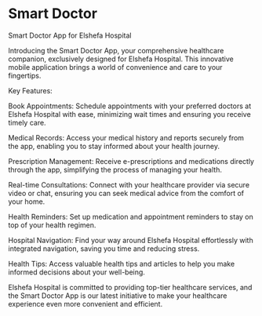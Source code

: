 # Smart Doctor

Smart Doctor App for Elshefa Hospital

Introducing the Smart Doctor App, your comprehensive healthcare companion, exclusively designed for Elshefa Hospital. This innovative mobile application brings a world of convenience and care to your fingertips.

Key Features:

Book Appointments: Schedule appointments with your preferred doctors at Elshefa Hospital with ease, minimizing wait times and ensuring you receive timely care.

Medical Records: Access your medical history and reports securely from the app, enabling you to stay informed about your health journey.

Prescription Management: Receive e-prescriptions and medications directly through the app, simplifying the process of managing your health.

Real-time Consultations: Connect with your healthcare provider via secure video or chat, ensuring you can seek medical advice from the comfort of your home.

Health Reminders: Set up medication and appointment reminders to stay on top of your health regimen.

Hospital Navigation: Find your way around Elshefa Hospital effortlessly with integrated navigation, saving you time and reducing stress.

Health Tips: Access valuable health tips and articles to help you make informed decisions about your well-being.

Elshefa Hospital is committed to providing top-tier healthcare services, and the Smart Doctor App is our latest initiative to make your healthcare experience even more convenient and efficient.
